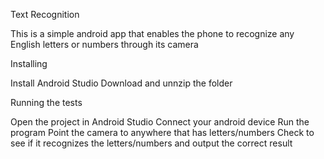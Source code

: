 Text Recognition

This is a simple android app that enables the phone to recognize any English letters or numbers through its camera

Installing

Install Android Studio
Download and unnzip the folder

Running the tests

Open the project in Android Studio
Connect your android device 
Run the program
Point the camera to anywhere that has letters/numbers
Check to see if it recognizes the letters/numbers and output the correct result
